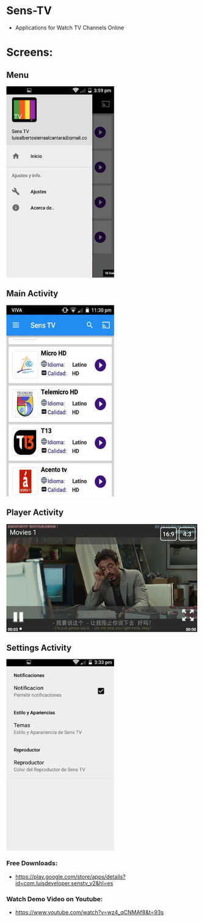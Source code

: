 # Sens-TV
+ Applications for Watch TV Channels Online

# Screens:

## Menu
<img src="https://raw.githubusercontent.com/luisalbertosierraalcantara/Sens-TV/master/ScreenShot/Screenshot%20from%202018-11-17%2000-48-07.png" align="center" height="500px" width="282px"/>

## Main Activity
<img src="https://raw.githubusercontent.com/luisalbertosierraalcantara/Sens-TV/master/ScreenShot/37258207_1742880892414226_8838072032559104_n.jpg" align="center" height="500px" width="282px"/>

## Player Activity
<img src="https://raw.githubusercontent.com/luisalbertosierraalcantara/Sens-TV/master/ScreenShot/37214730_1742880865747562_57782836437975040_n.jpg" align="center" height="282px" width="500px"/>

## Settings Activity

<img src="https://raw.githubusercontent.com/luisalbertosierraalcantara/Sens-TV/master/ScreenShot/Screenshot%20from%202018-11-17%2000-52-44.png" align="center" height="500px" width="282px"/>

### Free Downloads:
+ https://play.google.com/store/apps/details?id=com.luisdeveloper.senstv_v2&hl=es

### Watch Demo Video on Youtube:
+ https://www.youtube.com/watch?v=wz4_qCNMAf8&t=93s
